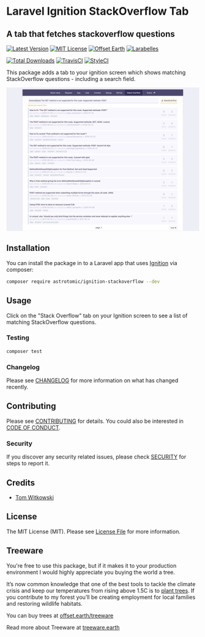# Laravel Ignition StackOverflow Tab

## A tab that fetches stackoverflow questions

[![Latest Version](http://img.shields.io/packagist/v/astrotomic/ignition-stackoverflow.svg?label=Release&style=for-the-badge)](https://packagist.org/packages/astrotomic/ignition-stackoverflow)
[![MIT License](https://img.shields.io/github/license/Astrotomic/ignition-stackoverflow.svg?label=License&color=blue&style=for-the-badge)](https://github.com/Astrotomic/ignition-stackoverflow/blob/master/LICENSE)
[![Offset Earth](https://img.shields.io/badge/Treeware-%F0%9F%8C%B3-green?style=for-the-badge)](https://plant.treeware.earth/Astrotomic/ignition-stackoverflow)
[![Larabelles](https://img.shields.io/badge/Larabelles-%F0%9F%A6%84-lightpink?style=for-the-badge)](https://www.larabelles.com/)

[![Total Downloads](https://img.shields.io/packagist/dt/astrotomic/ignition-stackoverflow.svg?label=Downloads&style=flat-square&cacheSeconds=600)](https://packagist.org/packages/astrotomic/ignition-stackoverflow)
[![TravisCI](https://img.shields.io/travis/Astrotomic/ignition-stackoverflow/master.svg?label=TravisCI&style=flat-square&cacheSeconds=600)](https://travis-ci.org/Astrotomic/ignition-stackoverflow)
[![StyleCI](https://styleci.io/repos/205465094/shield)](https://styleci.io/repos/205465094)

This package adds a tab to your ignition screen which shows matching StackOverflow questions - including a search field.

![StackOverflow Tab](banner.jpg)

## Installation

You can install the package in to a Laravel app that uses [Ignition](https://github.com/facade/ignition) via composer:

```bash
composer require astrotomic/ignition-stackoverflow --dev
```

## Usage

Click on the "Stack Overflow" tab on your Ignition screen to see a list of matching StackOverflow questions.

### Testing

```bash
composer test
```

### Changelog

Please see [CHANGELOG](CHANGELOG.md) for more information on what has changed recently.

## Contributing

Please see [CONTRIBUTING](https://github.com/Astrotomic/.github/blob/master/CONTRIBUTING.md) for details. You could also be interested in [CODE OF CONDUCT](https://github.com/Astrotomic/.github/blob/master/CODE_OF_CONDUCT.md).

### Security

If you discover any security related issues, please check [SECURITY](https://github.com/Astrotomic/.github/blob/master/SECURITY.md) for steps to report it.

## Credits

-   [Tom Witkowski](https://github.com/Gummibeer)

## License

The MIT License (MIT). Please see [License File](LICENSE.md) for more information.

## Treeware

You're free to use this package, but if it makes it to your production environment I would highly appreciate you buying the world a tree.

It’s now common knowledge that one of the best tools to tackle the climate crisis and keep our temperatures from rising above 1.5C is to [plant trees](https://www.bbc.co.uk/news/science-environment-48870920). If you contribute to my forest you’ll be creating employment for local families and restoring wildlife habitats.

You can buy trees at [offset.earth/treeware](https://plant.treeware.earth/Astrotomic/ignition-stackoverflow)

Read more about Treeware at [treeware.earth](https://treeware.earth)
